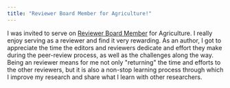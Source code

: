 ```yaml
---
title: "Reviewer Board Member for Agriculture!"
---
```


I was invited to serve on [Reviewer Board Member](https://www.mdpi.com/journal/agriculture/submission_reviewers) for Agriculture. I really enjoy serving as a reviewer and find it very rewarding. <!--more--> As an author, I got to appreciate the time the editors and reviewers dedicate and effort they make during the peer-review process, as well as the challenges along the way. Being an reviewer means for me not only "returning" the time and efforts to the other reviewers, but it is also a non-stop learning process through which I improve my research and share what I learn with other researchers.